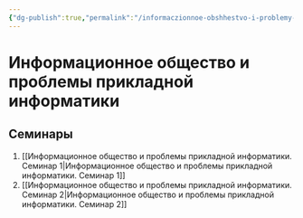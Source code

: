 ```yaml
---
{"dg-publish":true,"permalink":"/informaczionnoe-obshhestvo-i-problemy-prikladnoj-informatiki/"}
---
```


# Информационное общество и проблемы прикладной информатики

## Cеминары

1. [[Информационное общество и проблемы прикладной информатики. Семинар 1\|Информационное общество и проблемы прикладной информатики. Семинар 1]]
2. [[Информационное общество и проблемы прикладной информатики. Семинар 2\|Информационное общество и проблемы прикладной информатики. Семинар 2]]
